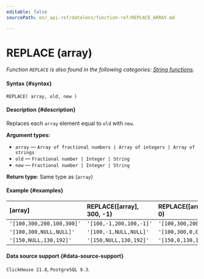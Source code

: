 ```yaml
---
editable: false
sourcePath: en/_api-ref/datalens/function-ref/REPLACE_ARRAY.md

---
```


# REPLACE (array)

_Function `REPLACE` is also found in the following categories: [String functions](REPLACE.md)._

#### Syntax {#syntax}


```
REPLACE( array, old, new )
```

#### Description {#description}
Replaces each `array` element equal to `old` with `new`.

**Argument types:**
- `array` — `Array of fractional numbers | Array of integers | Array of strings`
- `old` — `Fractional number | Integer | String`
- `new` — `Fractional number | Integer | String`


**Return type**: Same type as (`array`)

#### Example {#examples}



| **[array]**               | **REPLACE([array], 300, -1)**   | **REPLACE([array], NULL, 0)**   |
|:--------------------------|:--------------------------------|:--------------------------------|
| `'[100,300,200,100,300]'` | `'[100,-1,200,100,-1]'`         | `'[100,300,200,100,300]'`       |
| `'[100,300,NULL,NULL]'`   | `'[100,-1,NULL,NULL]'`          | `'[100,300,0,0]'`               |
| `'[150,NULL,130,192]'`    | `'[150,NULL,130,192]'`          | `'[150,0,130,192]'`             |




#### Data source support {#data-source-support}

`ClickHouse 21.8`, `PostgreSQL 9.3`.
